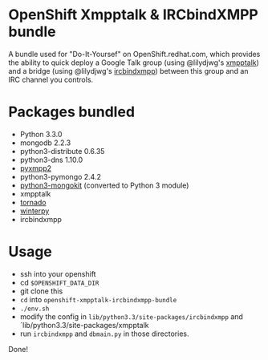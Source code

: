 # OpenShift Xmpptalk & IRCbindXMPP bundle

A bundle used for "Do-It-Yoursef" on OpenShift.redhat.com, which provides the ability to quick deploy a Google Talk group (using @lilydjwg's [xmpptalk](https://github.com/lilydjwg/xmpptalk)) and a bridge (using @lilydjwg's [ircbindxmpp](https://github.com/lilydjwg/ircbindxmpp)) between this group and an IRC channel you controls.

# Packages bundled

* Python 3.3.0
* mongodb 2.2.3
* python3-distribute 0.6.35
* python3-dns 1.10.0
* [pyxmpp2](https://github.com/lilydjwg/pyxmpp2)
* python3-pymongo 2.4.2
* [python3-mongokit](https://github.com/namlook/mongokit.git) (converted to Python 3 module)
* xmpptalk
* [tornado](https://github.com/facebook/tornado)
* [winterpy](https://github.com/lilydjwg/winterpy)
* ircbindxmpp

# Usage 

* ssh into your openshift
* cd `$OPENSHIFT_DATA_DIR`
* git clone this
* `cd` into `openshift-xmpptalk-ircbindxmpp-bundle`
* `./env.sh`
* modify the config in `lib/python3.3/site-packages/ircbindxmpp` and `lib/python3.3/site-packages/xmpptalk
* run `ircbindxmpp` and `dbmain.py` in those directories.

Done!
